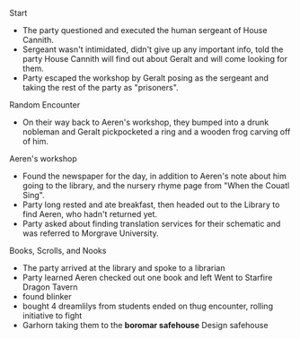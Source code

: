Start
 - The party questioned and executed the human sergeant of House Cannith.
 - Sergeant wasn't intimidated, didn't give up any important info, told the party House Cannith will find out about Geralt and will come looking for them.
- Party escaped the workshop by Geralt posing as the sergeant and taking the rest of the party as "prisoners".

Random Encounter
- On their way back to Aeren's workshop, they bumped into a drunk nobleman and Geralt pickpocketed a ring and a wooden frog carving off of him.

Aeren's workshop
- Found the newspaper for the day, in addition to Aeren's note about him going to the library, and the nursery rhyme page from "When the Couatl Sing".
- Party long rested and ate breakfast, then headed out to the Library to find Aeren, who hadn't returned yet.
- Party asked about finding translation services for their schematic and was referred to Morgrave University.

Books, Scrolls, and Nooks
- The party arrived at the library and spoke to a librarian
- Party learned Aeren checked out one book and left
Went to Starfire Dragon Tavern
- found blinker
- bought 4 dreamlilys from students
ended on thug encounter, rolling initiative to fight
- Garhorn taking them to the **boromar safehouse**
Design safehouse